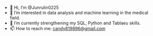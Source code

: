 - 👋 Hi, I’m @Junrulin0225
- 👀 I’m interested in data analysis and machine learning in the medical field.
- 🌱 I’m currently strengthening my SQL, Python and Tablaeu skills.
- 📫 How to reach me: candy819896@gmail.com

<!---
Junrulin0225/Junrulin0225 is a ✨ special ✨ repository because its `README.md` (this file) appears on your GitHub profile.
You can click the Preview link to take a look at your changes.
--->
